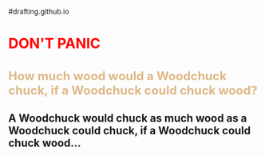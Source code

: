 #drafting.github.io
<html>
  <head>
    <title>My Bad lol</title>
  </head>
<body>
  <h1 style="color: red;">DON'T PANIC</h1>
  <h3 style="color:BurlyWood; font-size:1.5rem;">How much wood would a Woodchuck chuck, if a Woodchuck could chuck wood?</h3> 
  <h2>A Woodchuck would chuck as much wood as a Woodchuck could chuck, if a Woodchuck could chuck wood...</h2>
     <fu id="birds"><p style="font-size: 1rem; font-family: 'monospace';font-stretch: normal; text-align:center; letter-spacing:100%; word-spacing: 100%; line-height: 1rem; white-space: 100%; width: 100%; margin: 0px auto; display:inline-flex; height: 100%; justify-content: justify; align-content: stretch;"><pre>
      ;":":":":":":";  
      ;;  ~~-  -~~  ;;  
    (';;  O  \  O   ;;`)  
     `;;     _)     ;;'  
      ;;  ,~~~~~~~, ;;  
      ;; - -=====- -;;  
       ',',',',',',','  
        ''';,;,;'''  
      .___|  }  |___       _  
       |   \===/    \     |Q|  
       | |   #   |\  \    | |   
       | |   #   | \  \_ _| |_     
       \ \   V   |  \ | | | | |-.  
        \ \_|+|__|   \\        \ \   
        /    :    \    \       __/   
        \    ||   /                       
         |   ||   |     
         |   ||   |    ;;;  
         |   ||   |   ;";";  
                .;:":":":":;.  
             _ ;;  ~~-  -~~ ;; _  
            (-;;    X  \ X   ;;-)  
             ,;;       _)     ;;
             ';  ,,~~~~~~~~,, ;;
              ';;, \_====_/ ,;;`  
                ';;,,,;;;,,,;;'  
                  ''';,;,;'''  
              _____|  }  |_______  
       _     /                   \        _  
      |Q|   /   ,'           ',   \      |Q|  
      | |  /   /              |\   \     | |   
     _| |_ _  /|              | \   \ _ _| |_     
  __| | | | |/ |              |  \   | | | | |-.  
 /  /       |  |              |   \  |       |  \      
 \ '-       /  |      _       |    \.\       -` /   
  \       _/   |_____( )______|       \_       /    
               |_____| |______|
                | _ _| |_    | 
                || | | | |-, | 
                ||       ;  \|  
                |\        _,"|  
                | \______/   |    
                |     ||     | 
                |     ||     | 
                |~~~~~||~~~~~| 
               |=====||=======\.      
              _|| | |_||\-\-\-\-\  
            ()()()()()/ \()()()()}  
     </pre></p></fu>
  <h5>Peters pecker picked a peck of pickle-bearing pussy peppers</h5>
  <h4>What do you call an elephant-rhino hybrid? "'El-if-I-no"</h4>
  <pre>   
          ,--_,          , '``'-.
       .-``--. `,     ,'  .,-`-, ;
     ,'  ,,,  `'.'''.``  y'''``--;
    ;  ,' {}`;   \        '  ,.-. `,         
    ','      ;            .'`  {}`, ;      
    {}       {____________",       {}       
             ;  ~~-   -~~   ;        
            (-;  ()  \ ()  ;-)                
             ;       _)     ;
             ;  \\_______// ;
             ';  \_|   |_/  ;
              ';   \___/    ;'
                ''';,;,;'''
            ______|  }  |_______
      _    /                    \       _
     |Q|  /    /-,         ,-\   \     |Q|
     | | /    / |           | \   \    | | 
    _| |_ _  /  |           |  \   \_ _| |_   
 __| | | | |/   |           |   \  | | | | |-.
/  /       |    |           |    \ |       |  \    
\ '-       /    |           |     \\       -` /                   
                </pre>
</body>
</html>
